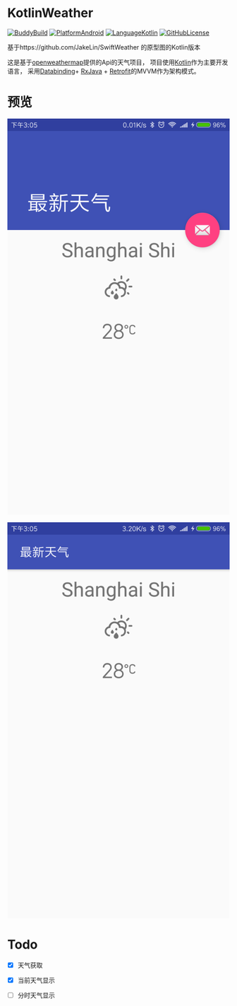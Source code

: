 # KotlinWeather

[![BuddyBuild](https://dashboard.buddybuild.com/api/statusImage?appID=598d42cf69da4200013a0bb5&branch=master&build=latest)](https://dashboard.buddybuild.com/apps/598d42cf69da4200013a0bb5/build/latest?branch=master)
[![PlatformAndroid](https://img.shields.io/badge/platform-android-lightgrey.svg)](https://www.android.com/)
[![LanguageKotlin](https://img.shields.io/badge/language-kotlin-orange.svg)](https://kotlinlang.org/)
[![GitHubLicense](https://img.shields.io/badge/license-Apache%202-blue.svg)](https://raw.githubusercontent.com/shibenli/KotlinWeather/master/LICENSE)

基于https://github.com/JakeLin/SwiftWeather 的原型图的Kotlin版本

这是基于[openweathermap](http://openweathermap.org)提供的Api的天气项目，
项目使用[Kotlin](https://kotlinlang.org)作为主要开发语言，
采用[Databinding](https://developer.android.com/topic/libraries/data-binding/index.html)+
[RxJava](https://github.com/ReactiveX/RxJava) + 
[Retrofit](https://github.com/square/retrofit)的MVVM作为架构模式。

# 预览

![pic1](pic/Screenshot_2017-08-29-15-05-22-344_com.benli.kotlinweather.png)

![pic1](pic/Screenshot_2017-08-29-15-05-30-818_com.benli.kotlinweather.png)

# Todo

- [x] 天气获取

- [x] 当前天气显示

- [ ] 分时天气显示 
